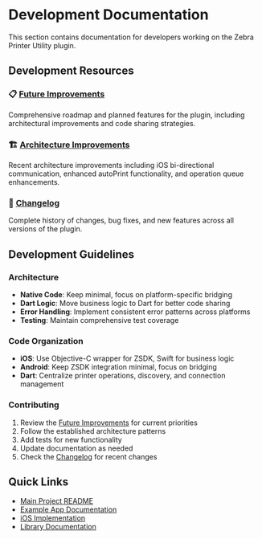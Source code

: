 # Development Documentation

This section contains documentation for developers working on the Zebra Printer Utility plugin.

## Development Resources

### 📋 [Future Improvements](TODO.md)
Comprehensive roadmap and planned features for the plugin, including architectural improvements and code sharing strategies.

### 🏗️ [Architecture Improvements](ARCHITECTURE_IMPROVEMENTS.md)
Recent architecture improvements including iOS bi-directional communication, enhanced autoPrint functionality, and operation queue enhancements.

### 📝 [Changelog](CHANGELOG.md)
Complete history of changes, bug fixes, and new features across all versions of the plugin.

## Development Guidelines

### Architecture
- **Native Code**: Keep minimal, focus on platform-specific bridging
- **Dart Logic**: Move business logic to Dart for better code sharing
- **Error Handling**: Implement consistent error patterns across platforms
- **Testing**: Maintain comprehensive test coverage

### Code Organization
- **iOS**: Use Objective-C wrapper for ZSDK, Swift for business logic
- **Android**: Keep ZSDK integration minimal, focus on bridging
- **Dart**: Centralize printer operations, discovery, and connection management

### Contributing
1. Review the [Future Improvements](TODO.md) for current priorities
2. Follow the established architecture patterns
3. Add tests for new functionality
4. Update documentation as needed
5. Check the [Changelog](CHANGELOG.md) for recent changes

## Quick Links

- [Main Project README](../../README.md)
- [Example App Documentation](../example/README.md)
- [iOS Implementation](../ios/README.md)
- [Library Documentation](../lib/README.md) 